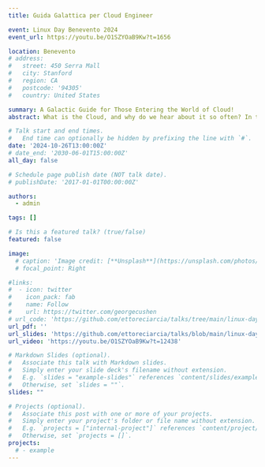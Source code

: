 ```yaml
---
title: Guida Galattica per Cloud Engineer

event: Linux Day Benevento 2024
event_url: https://youtu.be/O1SZYOaB9Kw?t=1656

location: Benevento
# address:
#   street: 450 Serra Mall
#   city: Stanford
#   region: CA
#   postcode: '94305'
#   country: United States

summary: A Galactic Guide for Those Entering the World of Cloud!
abstract: What is the Cloud, and why do we hear about it so often? In this talk, I'll try to answer this question, focusing on the best practices in the cloud world. And don’t forget your towel!

# Talk start and end times.
#   End time can optionally be hidden by prefixing the line with `#`.
date: '2024-10-26T13:00:00Z'
# date_end: '2030-06-01T15:00:00Z'
all_day: false

# Schedule page publish date (NOT talk date).
# publishDate: '2017-01-01T00:00:00Z'

authors:
  - admin

tags: []

# Is this a featured talk? (true/false)
featured: false

image:
  # caption: 'Image credit: [**Unsplash**](https://unsplash.com/photos/bzdhc5b3Bxs)'
  # focal_point: Right

#links:
#  - icon: twitter
#    icon_pack: fab
#    name: Follow
#    url: https://twitter.com/georgecushen
# url_code: 'https://github.com/ettoreciarcia/talks/tree/main/linux-day-28-10-2023/demo'
url_pdf: ''
url_slides: 'https://github.com/ettoreciarcia/talks/blob/main/linux-day-26-10-2024/guida-galattica-per-cloud-engineer.pdf'
url_video: 'https://youtu.be/O1SZYOaB9Kw?t=12438'

# Markdown Slides (optional).
#   Associate this talk with Markdown slides.
#   Simply enter your slide deck's filename without extension.
#   E.g. `slides = "example-slides"` references `content/slides/example-slides.md`.
#   Otherwise, set `slides = ""`.
slides: ""

# Projects (optional).
#   Associate this post with one or more of your projects.
#   Simply enter your project's folder or file name without extension.
#   E.g. `projects = ["internal-project"]` references `content/project/deep-learning/index.md`.
#   Otherwise, set `projects = []`.
projects:
  # - example
---
```


<!-- {{% callout note %}}
Click on the **Slides** button above to view the built-in slides feature.
{{% /callout %}} -->

<!-- Slides can be added in a few ways:

- **Create** slides using Hugo Blox Builder's [_Slides_](https://docs.hugoblox.com/reference/content-types/) feature and link using `slides` parameter in the front matter of the talk file
- **Upload** an existing slide deck to `static/` and link using `url_slides` parameter in the front matter of the talk file
- **Embed** your slides (e.g. Google Slides) or presentation video on this page using [shortcodes](https://docs.hugoblox.com/reference/markdown/).

Further event details, including [page elements](https://docs.hugoblox.com/reference/markdown/) such as image galleries, can be added to the body of this page. -->
